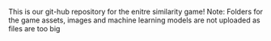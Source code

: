 This is our git-hub repository for the enitre similarity game!
Note: Folders for the game assets, images and machine learning models are not uploaded as files are too big
